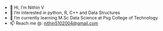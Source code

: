 - 👋 Hi, I’m Nithin V
- 👀 I’m interested in python, R, C++ and Data Structures
- 🌱 I’m currently learning M.Sc Data Science at Psg College of Technology
- 📫 Reach me @: nithin5102004@gmail.com

<!---
NithinVinukumar/NithinVinukumar is a ✨ special ✨ repository because its `README.md` (this file) appears on your GitHub profile.
You can click the Preview link to take a look at your changes.
--->

